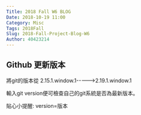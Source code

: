 ```yaml
---
Title: 2018 Fall W6 BLOG
Date: 2018-10-19 11:00
Category: Misc
Tags: 2018Fall
Slug: 2018-Fall-Project-Blog-W6
Author: 40423214
---
```


Github 更新版本
----
<!-- PELICAN_END_SUMMARY -->

將git的版本從
2.15.1.window.1----->2.19.1.window.1

輸入git version便可檢查自己的git系統是否為最新版本。

貼心小提醒:
version=版本